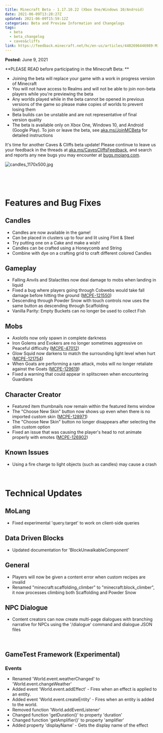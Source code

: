 ```yaml
---
title: Minecraft Beta - 1.17.10.22 (Xbox One/Windows 10/Android)
date: 2021-06-09T13:28:27Z
updated: 2021-06-09T15:59:12Z
categories: Beta and Preview Information and Changelogs
tags:
  - beta
  - beta_changelog
  - caves&cliffs
link: https://feedback.minecraft.net/hc/en-us/articles/4402696446989-Minecraft-Beta-1-17-10-22-Xbox-One-Windows-10-Android-
---
```


**Posted:** June 9, 2021

**PLEASE READ before participating in the Minecraft Beta: **

-   Joining the beta will replace your game with a work in progress version of Minecraft 
-   You will not have access to Realms and will not be able to join non-beta players while you\'re previewing the beta
-   Any worlds played while in the beta cannot be opened in previous versions of the game so please make copies of worlds to prevent losing them 
-   Beta builds can be unstable and are not representative of final version quality 
-   The beta is available only on Xbox One, Windows 10, and Android (Google Play). To join or leave the beta, see [aka.ms/JoinMCBeta](https://aka.ms/JoinMCBeta) for detailed instructions

It\'s time for another Caves & Cliffs beta update! Please continue to leave us your feedback in the threads at [aka.ms/CavesCliffsFeedback](https://aka.ms/CavesCliffsFeedback), and search and reports any new bugs you may encounter at [bugs.mojang.com](https://bugs.mojang.com/).

![candles_1170x500.jpg](https://feedback.minecraft.net/hc/article_attachments/4402703422477/candles_1170x500.jpg)

 

 

# **Features and Bug Fixes**

## **Candles**

-   Candles are now available in the game!
-   Can be placed in clusters up to four and lit using Flint & Steel
-   Try putting one on a Cake and make a wish!
-   Candles can be crafted using a Honeycomb and String
-   Combine with dye on a crafting grid to craft different colored Candles

## **Gameplay**

-   Falling Anvils and Stalactites now deal damage to mobs when landing in liquid
-   Fixed a bug where players going through Cobwebs would take fall damage before hitting the ground ([MCPE-121550](https://bugs.mojang.com/browse/MCPE-121550))
-   Descending through Powder Snow with touch controls now uses the same button as descending through Scaffolding
-   Vanilla Parity: Empty Buckets can no longer be used to collect Fish

## **Mobs**

-   Axolotls now only spawn in complete darkness
-   Iron Golems and Evokers are no longer sometimes aggressive on Peaceful difficulty ([MCPE-47012](https://bugs.mojang.com/browse/MCPE-47012))
-   Glow Squid now darkens to match the surrounding light level when hurt ([MCPE-121754](https://bugs.mojang.com/browse/MCPE-121754))
-   When Goats are performing a ram attack, mobs will no longer retaliate against the Goats ([MCPE-129619](https://bugs.mojang.com/browse/MCPE-129619))
-   Fixed a warning that could appear in splitscreen when encountering Guardians

## **Character Creator**

-   Featured item thumbnails now remain within the featured items window
-   The \"Choose New Skin\" button now shows up even when there is no imported custom skin ([MCPE-128971](https://bugs.mojang.com/browse/MCPE-128971))
-   The \"Choose New Skin\" button no longer disappears after selecting the slim custom option
-   Fixed an issue that was causing the player\'s head to not animate properly with emotes ([MCPE-126902](https://bugs.mojang.com/browse/MCPE-126902))

## **Known Issues**

-   Using a fire charge to light objects (such as candles) may cause a crash

 

# **Technical Updates**

## **MoLang**

-   Fixed experimental \'query.target\' to work on client-side queries

## **Data Driven Blocks**

-   Updated documentation for \'BlockUnwalkableComponent\'

## **General**

-   Players will now be given a content error when custom recipes are invalid
-   Renamed \"minecraft:scaffolding_climber\" to \"minecraft:block_climber\", it now processes climbing both Scaffolding and Powder Snow

## **NPC Dialogue**

-   Content creators can now create multi-page dialogues with branching narrative for NPCs using the \'/dialogue\' command and dialogue JSON files

 

## **GameTest Framework (Experimental)**

### **Events**

-   Renamed \'World.event.weatherChanged\' to \'World.event.changeWeather\'
-   Added event \'World.event.addEffect\' - Fires when an effect is applied to an entity.
-   Added event \'World.event.createEntity\' - Fires when an entity is added to the world.
-   Removed function \'World.addEventListener\'
-   Changed function \'getDuration()\' to property \'duration\'
-   Changed function \'getAmplifier()\' to property \'amplifier\'
-   Added property \'displayName\' - Gets the display name of the effect
